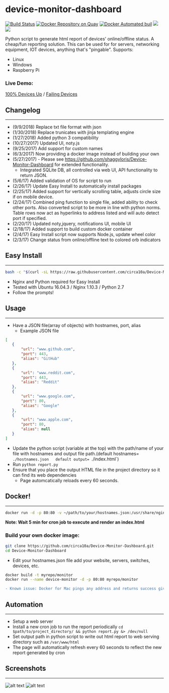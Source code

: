 # device-monitor-dashboard
[![Build Status](https://travis-ci.org/circa10a/device-monitor-dashboard.svg?branch=master)](https://travis-ci.org/circa10a/device-monitor-dashboard)
[![Docker Repository on Quay](https://quay.io/repository/circa10a/device-monitor-dashboard/status "Docker Repository on Quay")](https://quay.io/repository/circa10a/device-monitor-dashboard)
[![Docker Automated buil](https://img.shields.io/docker/automated/jrottenberg/ffmpeg.svg)](https://hub.docker.com/r/circa10a/device-monitor-dashboard/)
[![](https://images.microbadger.com/badges/image/circa10a/device-monitor-dashboard.svg)](https://microbadger.com/images/circa10a/device-monitor-dashboard "Get your own image badge on microbadger.com")
[![](https://images.microbadger.com/badges/version/circa10a/device-monitor-dashboard.svg)](https://microbadger.com/images/circa10a/device-monitor-dashboard "Get your own version badge on microbadger.com")

Python script to generate html report of devices' online/offline status. A cheap/fun reporting solution.
This can be used for for servers, networking equipment, IOT devices, anything that's "pingable".
Supports:

 * Linux
 * Windows
 * Raspberry Pi


### Live Demo:
[100% Devices Up](http://caleblemoine.dev/monitor/) / [Failing Devices](http://caleblemoine.dev/monitor/fail)


## Changelog
---
 - (9/9/2018) Replace txt file format with json
 - (1/30/2018) Replace trunicates with jinja templating engine
 - (1/27/2018) Added python 3 compatibility
 - (10/27/2017) Updated UI, noty.js
 - (9/25/2017) Add support for custom names
 - (6/3/2017) Now providing a docker image instead of building your own
 - (5/27/2017) - Please see https://github.com/shaggyloris/Device-Monitor-Dashboard for extended functionality.
   - Integrated SQLite DB, all controlled via web UI, API functionality to return JSON.
 - (5/6/17) Added validation of OS for script to run
 - (2/26/17) Update Easy Install to automatically install packages
 - (2/25/17) Added support for vertically scrolling table, adjusts circle size if on mobile device.
 - (2/24/17) Combined ping function to single file, added ability to check other ports. Also converted script to be more in line with python norms. Table rows now act as hyperlinks to address listed and will auto detect port if specified.
 - (2/20/17) Updated noty,jquery, notifications UI, mobile UI
 - (2/18/17) Added support to build custom docker container
 - (2/4/17) Easy Install script now supports Node.js, update wheel color
 - (2/3/17) Change status from online/offline text to colored orb indicators

## Easy Install
---

```bash
bash -c "$(curl -sL https://raw.githubusercontent.com/circa10a/Device-Monitor-Dashboard/master/install.sh)"
```

- Nginx and Python required for Easy Install
- Tested with Ubuntu 16.04.3 / Nginx 1.10.3 / Python 2.7
- Follow the prompts!

## Usage
---
- Have a JSON file(array of objects) with hostnames, port, alias
  - Example JSON file

 ```json
[
    {
        "url": "www.github.com",
        "port": 443,
        "alias": "GitHub"
    },
    {
        "url": "www.reddit.com",
        "port": 443,
        "alias": "Reddit"
    },
    {
        "url": "www.google.com",
        "port": 80,
        "alias": "Google"
    },
    {
        "url": "www.apple.com",
        "port": 80,
        "alias": null
    }
]
 ```

- Update the python script (variable at the top) with the path/name of your file with hostnames and output file path.(default hostnames= `./hostnames.json   default output= `./index.html`)
- Run `python report.py`
- Ensure that you place the output HTML file in the project directory so it can find its web dependencies
  - Page automcatically reloads every 60 seconds.

## Docker!
---

```bash
docker run -d -p 80:80 -v ~/path/to/your/hostnames.json:/usr/share/nginx/html/hostnames.json --name monitor circa10a/device-monitor-dashboard
```

**Note: Wait 5 min for cron job to execute and render an index.html**

### Build your own docker image:

```bash
git clone https://github.com/circa10a/Device-Monitor-Dashboard.git
cd Device-Monitor-Dashboard
```

- Edit your hostnames.json file add your website, servers, switches, devices, etc.
```bash
docker build -t myrepo/monitor
docker run --name device-monitor -d -p 80:80 myrepo/monitor
```

```diff
- Known issue: Docker for Mac pings any address and returns success giving false results.
```

## Automation
---
- Setup a web server
- Install a new cron job to run the report periodically `cd $path/to/project_directory/ && python report.py &> /dev/null`
- Set output path in python script to write out html report to web serving directory such as `/var/www/html`
- The page will automatically refresh every 60 seconds to reflect the new report generated by cron

## Screenshots
---
![alt text](https://i.imgur.com/dx3XabN.png)
![alt text](https://i.imgur.com/k49MfS4.png)
